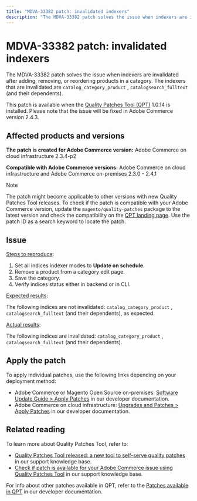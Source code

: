 ```yaml
---
title: "MDVA-33382 patch: invalidated indexers"
description: "The MDVA-33382 patch solves the issue when indexers are invalidated after adding, removing, or reordering products in a category. The indexers that are invalidated are `catalog_category_product` , `catalogsearch_fulltext` (and their dependents)."
---
```


# MDVA-33382 patch: invalidated indexers

The MDVA-33382 patch solves the issue when indexers are invalidated after adding, removing, or reordering products in a category. The indexers that are invalidated are `catalog_category_product` , `catalogsearch_fulltext` (and their dependents).

This patch is available when the [Quality Patches Tool (QPT)](https://devdocs.magento.com/guides/v2.4/comp-mgr/patching.html#mqp) 1.0.14 is installed. Please note that the issue will be fixed in Adobe Commerce version 2.4.3.

## Affected products and versions

 **The patch is created for Adobe Commerce version:** Adobe Commerce on cloud infrastructure 2.3.4-p2

 **Compatible with Adobe Commerce versions:** Adobe Commerce on cloud infrastructure and Adobe Commerce on-premises 2.3.0 - 2.4.1

>[!NOTE]
>
>The patch might become applicable to other versions with new Quality Patches Tool releases. To check if the patch is compatible with your Adobe Commerce version, update the `magento/quality-patches` package to the latest version and check the compatibility on the [QPT landing page](https://devdocs.magento.com/quality-patches/tool.html#patch-grid). Use the patch ID as a search keyword to locate the patch.

## Issue

<u>Steps to reproduce</u>:

1. Set all indices indexer modes to **Update on schedule**.
1. Remove a product from a category edit page.
1. Save the category.
1. Verify indices status either in backend or in CLI.

<u>Expected results</u>:

The following indices are not invalidated: `catalog_category_product` , `catalogsearch_fulltext` (and their dependents), as expected.

<u>Actual results</u>:

The following indices are invalidated: `catalog_category_product` , `catalogsearch_fulltext` (and their dependents).

## Apply the patch

To apply individual patches, use the following links depending on your deployment method:

* Adobe Commerce or Magento Open Source on-premises: [Software Update Guide > Apply Patches](https://devdocs.magento.com/guides/v2.4/comp-mgr/patching/mqp.html) in our developer documentation.
* Adobe Commerce on cloud infrastructure: [Upgrades and Patches > Apply Patches](https://devdocs.magento.com/cloud/project/project-patch.html) in our developer documentation.

## Related reading

To learn more about Quality Patches Tool, refer to:

* [Quality Patches Tool released: a new tool to self-serve quality patches](https://support.magento.com/hc/en-us/articles/360047139492) in our support knowledge base.
* [Check if patch is available for your Adobe Commerce issue using Quality Patches Tool](https://support.magento.com/hc/en-us/articles/360047125252) in our support knowledge base.

For info about other patches available in QPT, refer to the [Patches available in QPT](https://devdocs.magento.com/quality-patches/tool.html#patch-grid) in our developer documentation. 
